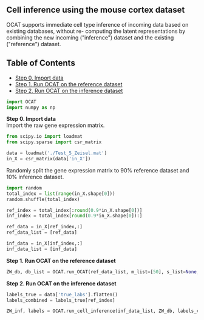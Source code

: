 ## Cell inference using the mouse cortex dataset
OCAT supports immediate cell type inference of incoming data based on existing databases, without re- computing the latent representations by combining the new incoming ("inference") dataset and the existing ("reference") dataset.

## Table of Contents
- [Step 0. Import data](#data_import)
- [Step 1. Run OCAT on the reference dataset](#reference)
- [Step 2. Run OCAT on the inference dataset](#inference)

```python
import OCAT
import numpy as np
```

<a name="data_import"></a>**Step 0. Import data**     
Import the raw gene expression matrix. 

```python
from scipy.io import loadmat
from scipy.sparse import csr_matrix

data = loadmat('./Test_5_Zeisel.mat')
in_X = csr_matrix(data['in_X'])
```
Randomly split the gene expression matrix to 90% reference dataset and 10% inference dataset. 

```python
import random
total_index = list(range(in_X.shape[0]))
random.shuffle(total_index)

ref_index = total_index[:round(0.9*in_X.shape[0])]
inf_index = total_index[round(0.9*in_X.shape[0]):]

ref_data = in_X[ref_index,:]
ref_data_list = [ref_data]

inf_data = in_X[inf_index,:]
inf_data_list = [inf_data]
```

<a name="reference"></a>**Step 1. Run OCAT on the reference dataset**


```python
ZW_db, db_list = OCAT.run_OCAT(ref_data_list, m_list=[50], s_list=None, dim=30, p=0.3, log_norm=True, l2_norm=True, if_inference=True, random_seed=42)
```

<a name="inference"></a>**Step 2. Run OCAT on the inference dataset**

```python
labels_true = data['true_labs'].flatten()
labels_combined = labels_true[ref_index]

ZW_inf, labels = OCAT.run_cell_inference(inf_data_list, ZW_db, labels_combined, db_list)
```

